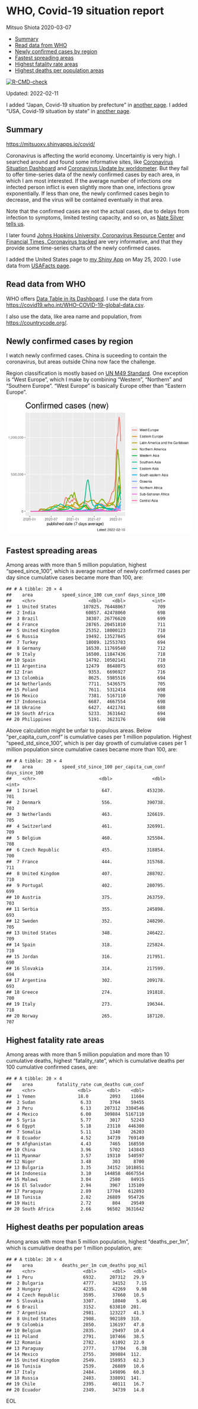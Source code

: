 WHO, Covid-19 situation report
================
Mitsuo Shiota
2020-03-07

-   [Summary](#summary)
-   [Read data from WHO](#read-data-from-who)
-   [Newly confirmed cases by region](#newly-confirmed-cases-by-region)
-   [Fastest spreading areas](#fastest-spreading-areas)
-   [Highest fatality rate areas](#highest-fatality-rate-areas)
-   [Highest deaths per population
    areas](#highest-deaths-per-population-areas)

<!-- badges: start -->

[![R-CMD-check](https://github.com/mitsuoxv/covid/workflows/R-CMD-check/badge.svg)](https://github.com/mitsuoxv/covid/actions)
<!-- badges: end -->

Updated: 2022-02-11

I added “Japan, Covid-19 situation by prefecture” in [another
page](Japan.md). I added “USA, Covid-19 situation by state” in [another
page](USA.md).

## Summary

<https://mitsuoxv.shinyapps.io/covid/>

Coronavirus is affecting the world economy. Uncertaintiy is very high. I
searched around and found some informative sites, like [Coronavirus
Situation
Dashboard](https://who.maps.arcgis.com/apps/opsdashboard/index.html#/c88e37cfc43b4ed3baf977d77e4a0667)
and [Coronavirus Update by
worldometer](https://www.worldometers.info/coronavirus/). But they fail
to offer time-series data of the newly confirmed cases by each area, in
which I am most interested. If the average number of infections one
infected person inflict is even slightly more than one, infections grow
exponentially. If less than one, the newly confirmed cases begin to
decrease, and the virus will be contained eventually in that area.

Note that the confirmed cases are not the actual cases, due to delays
from infection to symptoms, limited testing capacity, and so on, as
[Nate Silver tells
us](https://fivethirtyeight.com/features/coronavirus-case-counts-are-meaningless/).

I later found [Johns Hopkins University, Coronavirus Resource
Center](https://coronavirus.jhu.edu/) and [Financial Times, Coronavirus
tracked](https://www.ft.com/content/a26fbf7e-48f8-11ea-aeb3-955839e06441)
are very informative, and that they provide some time-series charts of
the newly confirmed cases.

I added the United States page to [my Shiny
App](https://mitsuoxv.shinyapps.io/covid/) on May 25, 2020. I use data
from [USAFacts
page](https://usafacts.org/visualizations/coronavirus-covid-19-spread-map/).

## Read data from WHO

WHO offers [Data Table in its Dashboard](https://covid19.who.int/table).
I use the data from
<https://covid19.who.int/WHO-COVID-19-global-data.csv>.

I also use the data, like area name and population, from
<https://countrycode.org/>.

## Newly confirmed cases by region

I watch newly confirmed cases. China is suceeding to contain the
coronavirus, but areas outside China now face the challenge.

Region classification is mostly based on [UN M49
Standard](https://unstats.un.org/unsd/methodology/m49/). One exception
is “West Europe”, which I make by combining “Western”, “Northern” and
“Southern Europe”. “West Europe” is basically Europe other than “Eastern
Europe”.

![](README_files/figure-gfm/chart-1.png)<!-- -->

## Fastest spreading areas

Among areas with more than 5 million population, highest
“speed_since_100”, which is average number of newly confirmed cases per
day since cumulative cases became more than 100, are:

    ## # A tibble: 20 × 4
    ##    area           speed_since_100 cum_conf days_since_100
    ##    <chr>                    <dbl>    <dbl>          <int>
    ##  1 United States          107825. 76448067            709
    ##  2 India                   60857. 42478060            698
    ##  3 Brazil                  38307. 26776620            699
    ##  4 France                  28765. 20451810            711
    ##  5 United Kingdom          25352. 18000123            710
    ##  6 Russia                  19492. 13527845            694
    ##  7 Turkey                  18089. 12553783            694
    ##  8 Germany                 16530. 11769540            712
    ##  9 Italy                   16500. 11847436            718
    ## 10 Spain                   14792. 10502141            710
    ## 11 Argentina               12479   8648075            693
    ## 12 Iran                     9353.  6696927            716
    ## 13 Colombia                 8625.  5985516            694
    ## 14 Netherlands              7711.  5436575            705
    ## 15 Poland                   7611.  5312414            698
    ## 16 Mexico                   7381.  5167110            700
    ## 17 Indonesia                6687.  4667554            698
    ## 18 Ukraine                  6427.  4421741            688
    ## 19 South Africa             5233.  3631642            694
    ## 20 Philippines              5191.  3623176            698

Above calculation might be unfair to populous areas. Below
“per_capita_cum_conf” is cumulative cases per 1 million population.
Highest “speed_std_since_100”, which is per day growth of cumulative
cases per 1 million population since cumulative cases became more than
100, are:

    ## # A tibble: 20 × 4
    ##    area           speed_std_since_100 per_capita_cum_conf days_since_100
    ##    <chr>                        <dbl>               <dbl>          <int>
    ##  1 Israel                        647.             453230.            701
    ##  2 Denmark                       556.             390738.            703
    ##  3 Netherlands                   463.             326619.            705
    ##  4 Switzerland                   461.             326991.            709
    ##  5 Belgium                       460.             325504.            708
    ##  6 Czech Republic                455.             318854.            700
    ##  7 France                        444.             315768.            711
    ##  8 United Kingdom                407.             288702.            710
    ##  9 Portugal                      402.             280795.            699
    ## 10 Austria                       375.             263759.            703
    ## 11 Serbia                        355.             245898.            693
    ## 12 Sweden                        352.             248290.            705
    ## 13 United States                 348.             246422.            709
    ## 14 Spain                         318.             225824.            710
    ## 15 Jordan                        316.             217951.            690
    ## 16 Slovakia                      314.             217599.            694
    ## 17 Argentina                     302.             209178.            693
    ## 18 Greece                        274.             191818.            700
    ## 19 Italy                         273.             196344.            718
    ## 20 Norway                        265.             187120.            707

## Highest fatality rate areas

Among areas with more than 5 million population and more than 10
cumulative deaths, highest “fatality_rate”, which is cumulative deaths
per 100 cumulative confirmed cases, are:

    ## # A tibble: 20 × 4
    ##    area         fatality_rate cum_deaths cum_conf
    ##    <chr>                <dbl>      <dbl>    <dbl>
    ##  1 Yemen                18.0        2093    11604
    ##  2 Sudan                 6.33       3764    59455
    ##  3 Peru                  6.13     207312  3384546
    ##  4 Mexico                6.00     309884  5167110
    ##  5 Syria                 5.77       3017    52243
    ##  6 Egypt                 5.18      23110   446308
    ##  7 Somalia               5.11       1340    26203
    ##  8 Ecuador               4.52      34739   769149
    ##  9 Afghanistan           4.43       7465   168550
    ## 10 China                 3.96       5702   143843
    ## 11 Myanmar               3.57      19310   540597
    ## 12 Niger                 3.48        303     8700
    ## 13 Bulgaria              3.35      34152  1018851
    ## 14 Indonesia             3.10     144858  4667554
    ## 15 Malawi                3.04       2580    84915
    ## 16 El Salvador           2.94       3967   135109
    ## 17 Paraguay              2.89      17704   612893
    ## 18 Tunisia               2.82      26889   954726
    ## 19 Haiti                 2.72        804    29549
    ## 20 South Africa          2.66      96502  3631642

## Highest deaths per population areas

Among areas with more than 5 million population, highest
“deaths_per_1m”, which is cumulative deaths per 1 million population,
are:

    ## # A tibble: 20 × 4
    ##    area           deaths_per_1m cum_deaths pop_mil
    ##    <chr>                  <dbl>      <dbl>   <dbl>
    ##  1 Peru                   6932.     207312   29.9 
    ##  2 Bulgaria               4777.      34152    7.15
    ##  3 Hungary                4235.      42269    9.98
    ##  4 Czech Republic         3595.      37660   10.5 
    ##  5 Slovakia               3307.      18040    5.46
    ##  6 Brazil                 3152.     633810  201.  
    ##  7 Argentina              2981.     123227   41.3 
    ##  8 United States          2908.     902189  310.  
    ##  9 Colombia               2850.     136197   47.8 
    ## 10 Belgium                2835.      29497   10.4 
    ## 11 Poland                 2791.     107466   38.5 
    ## 12 Romania                2782.      61092   22.0 
    ## 13 Paraguay               2777.      17704    6.38
    ## 14 Mexico                 2755.     309884  112.  
    ## 15 United Kingdom         2549.     158953   62.3 
    ## 16 Tunisia                2539.      26889   10.6 
    ## 17 Italy                  2484.     149896   60.3 
    ## 18 Russia                 2403.     338091  141.  
    ## 19 Chile                  2395.      40111   16.7 
    ## 20 Ecuador                2349.      34739   14.8

EOL

